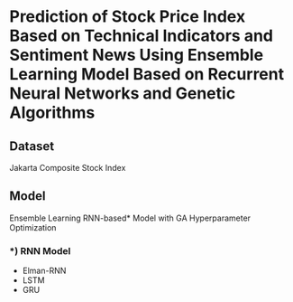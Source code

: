 # Prediction of Stock Price Index Based on Technical Indicators and Sentiment News Using Ensemble Learning Model Based on Recurrent Neural Networks and Genetic Algorithms

## Dataset
Jakarta Composite Stock Index

## Model
Ensemble Learning RNN-based* Model with GA Hyperparameter Optimization

### *) RNN Model
- Elman-RNN
- LSTM
- GRU
